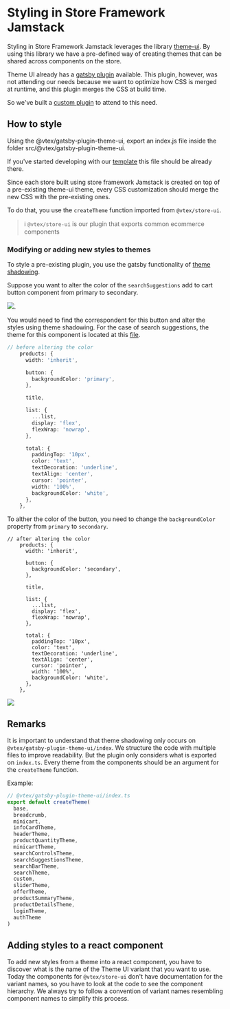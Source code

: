# Styling in Store Framework Jamstack

Styling in Store Framework Jamstack leverages the library [theme-ui](https://theme-ui.com/). By using this library we have a pre-defined way of creating themes that can be shared across components on the store.

Theme UI already has a [gatsby plugin](https://www.gatsbyjs.com/docs/how-to/styling/theme-ui/) available. This plugin, however, was not attending our needs because we want to optimize how CSS is merged at runtime, and this plugin merges the CSS at build time.

So we've built a [custom plugin](https://github.com/vtex/faststore/tree/master/packages/gatsby-plugin-theme-ui
) to attend to this need.
## How to style
Using the @vtex/gatsby-plugin-theme-ui, export an index.js file inside the folder src/@vtex/gatsby-plugin-theme-ui.


If you've started developing with our [template](https://github.com/vtex-sites/storecomponents.store/blob/master/src/%40vtex/gatsby-plugin-theme-ui/index.ts) this file should be already there.

Since each store built using store framework Jamstack is created on top of a pre-existing theme-ui theme, every CSS customization should merge the new CSS with the pre-existing ones.

To do that, you use the `createTheme` function imported from `@vtex/store-ui`.

>ℹ️ `@vtex/store-ui` is our plugin that exports common ecommerce components

### Modifying or adding new styles to themes
To style a pre-existing plugin, you use the gatsby functionality of [theme shadowing](https://www.gatsbyjs.com/docs/how-to/plugins-and-themes/shadowing/).

Suppose you want to alter the color of the `searchSuggestions` add to cart button component from primary to secondary.

 <img src="../images/suggestions.png">.

You would need to find the correspondent for this button and alter the styles using theme shadowing. For the case of search suggestions, the theme for this component is located at this [file](https://github.com/vtex/faststore/blob/master/packages/gatsby-theme-store/src/components/SearchSuggestions/theme.ts).

```ts
// before altering the color
    products: {
      width: 'inherit',

      button: {
        backgroundColor: 'primary',
      },

      title,

      list: {
        ...list,
        display: 'flex',
        flexWrap: 'nowrap',
      },

      total: {
        paddingTop: '10px',
        color: 'text',
        textDecoration: 'underline',
        textAlign: 'center',
        cursor: 'pointer',
        width: '100%',
        backgroundColor: 'white',
      },
    },
```

To alther the color of the button, you need to change the `backgroundColor` property from `primary` to `secondary`.

```
// after altering the color
    products: {
      width: 'inherit',

      button: {
        backgroundColor: 'secondary',
      },

      title,

      list: {
        ...list,
        display: 'flex',
        flexWrap: 'nowrap',
      },

      total: {
        paddingTop: '10px',
        color: 'text',
        textDecoration: 'underline',
        textAlign: 'center',
        cursor: 'pointer',
        width: '100%',
        backgroundColor: 'white',
      },
    },
```
<img src="../images/suggestions-altered-color.png">

## Remarks
It is important to understand that theme shadowing only occurs on `@vtex/gatsby-plugin-theme-ui/index`. We structure the code with multiple files to improve readability. But the plugin only considers what is exported on  `index.ts`. Every theme from the components should be an argument for the `createTheme` function.

Example:

```ts
// @vtex/gatsby-plugin-theme-ui/index.ts
export default createTheme(
  base,
  breadcrumb,
  minicart,
  infoCardTheme,
  headerTheme,
  productQuantityTheme,
  minicartTheme,
  searchControlsTheme,
  searchSuggestionsTheme,
  searchBarTheme,
  searchTheme,
  custom,
  sliderTheme,
  offerTheme,
  productSummaryTheme,
  productDetailsTheme,
  loginTheme,
  authTheme
)
```

## Adding styles to a react component
To add new styles from a theme into a react component, you have to discover what is the name of the Theme UI variant that you want to use. Today the components for `@vtex/store-ui` don't have documentation for the variant names, so you have to look at the code to see the component hierarchy. We always try to follow a convention of variant names resembling component names to simplify this process.

